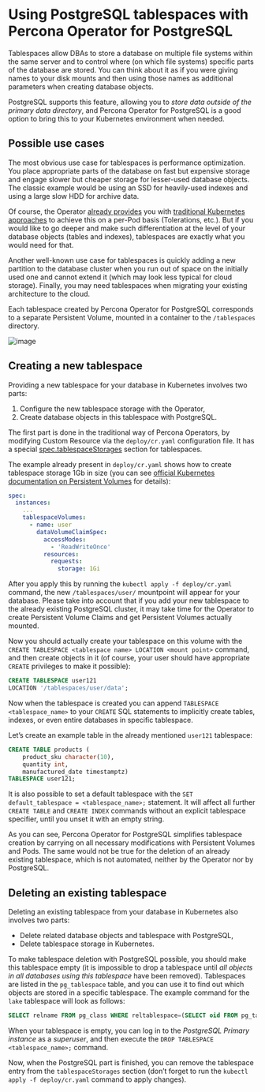 # Using PostgreSQL tablespaces with Percona Operator for PostgreSQL

Tablespaces allow DBAs to store a database on multiple file systems within the
same server and to control where (on which file systems) specific parts of the
database are stored. You can think about it as if you were giving names to your
disk mounts and then using those names as additional parameters when creating
database objects.

PostgreSQL supports this feature, allowing you to
*store data outside of the primary data directory*, and Percona Operator for PostgreSQL is a good
option to bring this to your Kubernetes environment when needed.

## Possible use cases

The most obvious use case for tablespaces is performance optimization. You place
appropriate parts of the database on fast but expensive storage and engage
slower but cheaper storage for lesser-used database objects. The classic example
would be using an SSD for heavily-used indexes and using a large slow HDD for
archive data.

Of course, the Operator [already provides](constraints.md#operator-constraints) you with
[traditional Kubernetes approaches](https://kubernetes.io/docs/concepts/scheduling-eviction/assign-pod-node/)
to achieve this on a per-Pod basis (Tolerations, etc.). But if you would like to
go deeper and make such differentiation at the level of your database objects
(tables and indexes), tablespaces are exactly what you would need for that.

Another well-known use case for tablespaces is quickly adding a new partition to
the database cluster when you run out of space on the initially used one and
cannot extend it (which may look less typical for cloud storage). Finally, you
may need tablespaces when migrating your existing architecture to the cloud.

Each tablespace created by Percona Operator for PostgreSQL corresponds to a
separate Persistent Volume, mounted in a container to the `/tablespaces`
directory.

![image](assets/images/tablespaces.svg)

## Creating a new tablespace

Providing a new tablespace for your database in Kubernetes involves two parts:

1. Configure the new tablespace storage with the Operator,
2. Create database objects in this tablespace with PostgreSQL.

The first part is done in the traditional way of Percona Operators, by modifying
Custom Resource via the `deploy/cr.yaml` configuration file. It has a special
[spec.tablespaceStorages](operator.md#operator-tablespacestorages-section) section
for tablespaces.

The example already present in `deploy/cr.yaml` shows how to create tablespace
storage 1Gb in size (you can see
[official Kubernetes documentation on Persistent Volumes](https://kubernetes.io/docs/concepts/storage/persistent-volumes/) for details):

```yaml
spec:
  instances:
    ...
    tablespaceVolumes:
      - name: user
        dataVolumeClaimSpec:
          accessModes:
            - 'ReadWriteOnce'
          resources:
            requests:
              storage: 1Gi
```

After you apply this by running the `kubectl apply -f deploy/cr.yaml` command,
the new `/tablespaces/user/` mountpoint will appear for your database. Please take into
account that if you add your new tablespace to the already existing PostgreSQL
cluster, it may take time for the Operator to create Persistent Volume Claims
and get Persistent Volumes actually mounted.

Now you should actually create your tablespace on this volume with the
`CREATE TABLESPACE <tablespace name> LOCATION <mount point>` command, and then
create objects in it (of course, your user should have appropriate `CREATE`
privileges to make it possible):

```sql
CREATE TABLESPACE user121
LOCATION '/tablespaces/user/data';
```

Now when the tablespace is created you can append `TABLESPACE <tablespace_name>`
to your `CREATE` SQL statements to implicitly create tables, indexes, or even
entire databases in specific tablespace.

Let’s create an example table in the already mentioned `user121` tablespace:

```sql
CREATE TABLE products (
    product_sku character(10),
    quantity int,
    manufactured_date timestamptz)
TABLESPACE user121;
```

It is also possible to set a default tablespace with the
`SET default_tablespace = <tablespace_name>;` statement. It will affect all
further `CREATE TABLE` and `CREATE INDEX` commands without an explicit
tablespace specifier, until you unset it with an empty string.

As you can see, Percona Operator for PostgreSQL simplifies tablespace creation by carrying on all
necessary modifications with Persistent Volumes and Pods. The same would not be
true for the deletion of an already existing tablespace, which is not automated,
neither by the Operator nor by PostgreSQL.

## Deleting an existing tablespace

Deleting an existing tablespace from your database in Kubernetes also involves
two parts:

* Delete related database objects and tablespace with PostgreSQL,
* Delete tablespace storage in Kubernetes.

To make tablespace deletion with PostgreSQL possible, you should make this
tablespace empty (it is impossible to drop a tablespace until
*all objects in all databases using this tablespace* have been removed).
Tablespaces are listed in the `pg_tablespace` table, and you can use it to
find out which objects are stored in a specific tablespace. The example command
for the `lake` tablespace will look as follows:

```sql
SELECT relname FROM pg_class WHERE reltablespace=(SELECT oid FROM pg_tablespace WHERE spcname='user121');
```

When your tablespace is empty, you can log in to the
*PostgreSQL Primary instance* as a *superuser*, and then execute the
`DROP TABLESPACE <tablespace_name>;` command.

Now, when the PostgreSQL part is finished, you can remove the tablespace entry
from the `tablespaceStorages` section (don’t forget to run the
`kubectl apply -f deploy/cr.yaml` command to apply changes).

